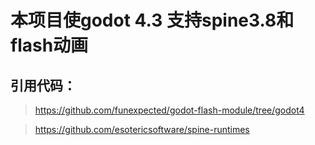 # 本项目使godot 4.3 支持spine3.8和flash动画
## 引用代码：
> https://github.com/funexpected/godot-flash-module/tree/godot4

> https://github.com/esotericsoftware/spine-runtimes
